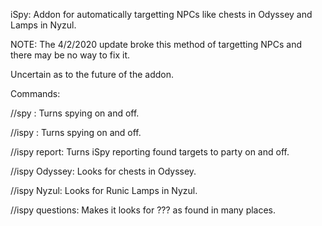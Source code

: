 iSpy: Addon for automatically targetting NPCs like chests in Odyssey and Lamps in Nyzul.

NOTE: The 4/2/2020 update broke this method of targetting NPCs and there may be no way to fix it.

Uncertain as to the future of the addon.

Commands:

//spy : Turns spying on and off.

//ispy : Turns spying on and off.

//ispy report: Turns iSpy reporting found targets to party on and off.

//ispy Odyssey: Looks for chests in Odyssey.

//ispy Nyzul: Looks for Runic Lamps in Nyzul.

//ispy questions: Makes it looks for ??? as found in many places.